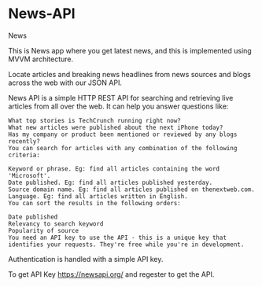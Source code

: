 # News-API
News 

This is News app where you get latest news, and this is implemented using MVVM architecture.

Locate articles and breaking news headlines from news sources and blogs across the web with our JSON API.


News API is a simple HTTP REST API for searching and retrieving live articles from all over the web. It can help you answer questions like:

    What top stories is TechCrunch running right now?
    What new articles were published about the next iPhone today?
    Has my company or product been mentioned or reviewed by any blogs recently?
    You can search for articles with any combination of the following criteria:

    Keyword or phrase. Eg: find all articles containing the word 'Microsoft'.
    Date published. Eg: find all articles published yesterday.
    Source domain name. Eg: find all articles published on thenextweb.com.
    Language. Eg: find all articles written in English.
    You can sort the results in the following orders:

    Date published
    Relevancy to search keyword
    Popularity of source
    You need an API key to use the API - this is a unique key that identifies your requests. They're free while you're in development.

Authentication is handled with a simple API key.

To get API Key https://newsapi.org/ and regester to get the API.
